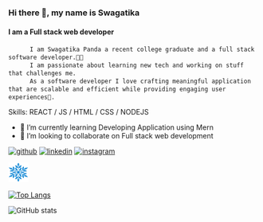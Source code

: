 ### Hi there 👋, my name is Swagatika 
#### I am a Full stack web developer
          I am Swagatika Panda a recent college graduate and a full stack software developer.👩‍💻
          I am passionate about learning new tech and working on stuff that challenges me.
          As a software developer I love crafting meaningful application that are scalable and efficient while providing engaging user experiences🌈.

Skills:  REACT / JS / HTML / CSS / NODEJS

- 🌱 I’m currently learning Developing Application using Mern 
- 👯 I’m looking to collaborate on Full stack web development 


[<img src='https://cdn.jsdelivr.net/npm/simple-icons@3.0.1/icons/github.svg' alt='github' height='40'>](https://github.com/swagatikapanda123)  [<img src='https://cdn.jsdelivr.net/npm/simple-icons@3.0.1/icons/linkedin.svg' alt='linkedin' height='40'>](https://www.linkedin.com/in/swagatika-panda164/)  [<img src='https://cdn.jsdelivr.net/npm/simple-icons@3.0.1/icons/instagram.svg' alt='instagram' height='40'>](https://www.instagram.com/swagatikaa_/)  

<a href='https://archiveprogram.github.com/'><img src='https://raw.githubusercontent.com/acervenky/animated-github-badges/master/assets/acbadge.gif' width='40' height='40'></a> 

[![Top Langs](https://github-readme-stats.vercel.app/api/top-langs/?username=swagatikapanda123)](https://github.com/anuraghazra/github-readme-stats)

![GitHub stats](https://github-readme-stats.vercel.app/api?username=swagatikapanda123&show_icons=true)  
